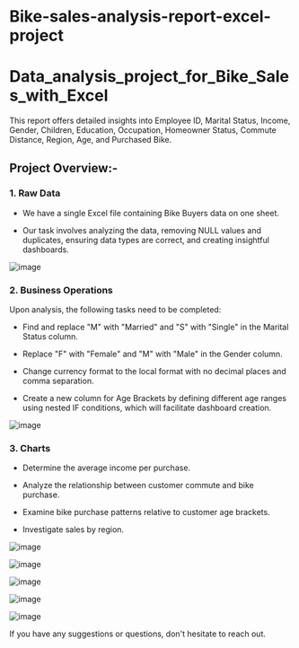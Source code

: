 # Bike-sales-analysis-report-excel-project
# Data_analysis_project_for_Bike_Sales_with_Excel
This report offers detailed insights into Employee ID, Marital Status, Income, Gender, Children, Education, Occupation, Homeowner Status, Commute Distance, Region, Age, and Purchased Bike.

<h2>Project Overview:-</h2>
<h3>1. Raw Data</h3>

- We have a single Excel file containing Bike Buyers data on one sheet.

- Our task involves analyzing the data, removing NULL values and duplicates, ensuring data types are correct, and creating insightful dashboards.

![image](https://github.com/akhilkn27/Data_analysis_project_for_Awesome_Chocolates_Company_with_Excel/assets/121345663/a5f46932-6874-46fb-b328-f7cfc92967dd)


<h3>2. Business Operations</h3>

Upon analysis, the following tasks need to be completed:

- Find and replace "M" with "Married" and "S" with "Single" in the Marital Status column.
  
- Replace "F" with "Female" and "M" with "Male" in the Gender column.
  
- Change currency format to the local format with no decimal places and comma separation.
  
- Create a new column for Age Brackets by defining different age ranges using nested IF conditions, which will facilitate dashboard creation.

![image](https://github.com/akhilkn27/Data_analysis_project_for_Awesome_Chocolates_Company_with_Excel/assets/121345663/52eba6d3-882b-466c-b147-14e832757d9d)

<h3>3. Charts</h3>

- Determine the average income per purchase.
  
- Analyze the relationship between customer commute and bike purchase.
  
- Examine bike purchase patterns relative to customer age brackets.
  
- Investigate sales by region.

![image](https://github.com/akhilkn27/Data_analysis_project_for_Awesome_Chocolates_Company_with_Excel/assets/121345663/baa225cf-fb6b-4943-bc89-2d3e9020fc91)

![image](https://github.com/akhilkn27/Data_analysis_project_for_Awesome_Chocolates_Company_with_Excel/assets/121345663/789b7139-ff30-46f2-a618-c7c18985c299)

![image](https://github.com/akhilkn27/Data_analysis_project_for_Awesome_Chocolates_Company_with_Excel/assets/121345663/6dcdd555-b318-4f5f-a616-32702a436382)

![image](https://github.com/akhilkn27/Data_analysis_project_for_Awesome_Chocolates_Company_with_Excel/assets/121345663/e9e4242b-d7c2-4cb3-9d93-07a6a6a11526)

![image](https://github.com/akhilkn27/Data_analysis_project_for_Awesome_Chocolates_Company_with_Excel/assets/121345663/da4a3668-a49a-4731-8720-20e4a35f188f)


If you have any suggestions or questions, don't hesitate to reach out.
